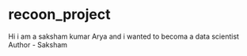 # recoon_project
Hi i am a saksham kumar Arya and i wanted to becoma a data scientist
<br>
Author - Saksham 
